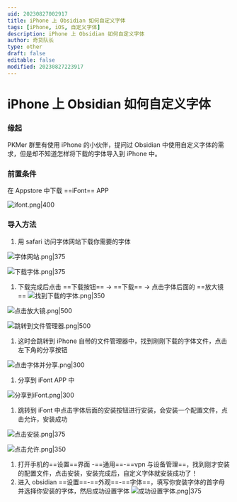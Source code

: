 ```yaml
---
uid: 20230827002917
title: iPhone 上 Obsidian 如何自定义字体
tags: [iPhone, iOS, 自定义字体]
description: iPhone 上 Obsidian 如何自定义字体
author: 奇货队长
type: other
draft: false
editable: false
modified: 20230827223917
---
```


# iPhone 上 Obsidian 如何自定义字体

### 缘起

PKMer 群里有使用 iPhone 的小伙伴，提问过 Obsidian 中使用自定义字体的需求，但是却不知道怎样将下载的字体导入到 iPhone 中。

### 前置条件

在 Appstore 中下载 ==iFont== APP

![ifont.png|400](https://cdn.pkmer.cn/images/ifont.png!pkmer)

### 导入方法

1. 用 safari 访问字体网站下载你需要的字体

![字体网站.png|375](https://cdn.pkmer.cn/images/%E5%AD%97%E4%BD%93%E7%BD%91%E7%AB%99.png!pkmer)

![下载字体.png|375](https://cdn.pkmer.cn/images/%E4%B8%8B%E8%BD%BD%E5%AD%97%E4%BD%93.png!pkmer)

1. 下载完成后点击 ==下载按钮== -> ==下载== -> 点击字体后面的 ==放大镜==
![找到下载的字体.png|350](https://cdn.pkmer.cn/images/%E6%89%BE%E5%88%B0%E4%B8%8B%E8%BD%BD%E7%9A%84%E5%AD%97%E4%BD%93.png!pkmer)

![点击放大镜.png|500](https://cdn.pkmer.cn/images/%E7%82%B9%E5%87%BB%E6%94%BE%E5%A4%A7%E9%95%9C.png!pkmer)

![跳转到文件管理器.png|500](https://cdn.pkmer.cn/images/%E8%B7%B3%E8%BD%AC%E5%88%B0%E6%96%87%E4%BB%B6%E7%AE%A1%E7%90%86%E5%99%A8.png!pkmer)

1. 这时会跳转到 iPhone 自带的文件管理器中，找到刚刚下载的字体文件，点击左下角的分享按钮

![点击字体并分享.png|300](https://cdn.pkmer.cn/images/%E7%82%B9%E5%87%BB%E5%AD%97%E4%BD%93%E5%B9%B6%E5%88%86%E4%BA%AB.png!pkmer)

1. 分享到 iFont APP 中

![分享到iFont.png|300](https://cdn.pkmer.cn/images/%E5%88%86%E4%BA%AB%E5%88%B0iFont.png!pkmer)

1. 跳转到 iFont 中点击字体后面的安装按钮进行安装，会安装一个配置文件，点击允许，安装成功

![点击安装.png|375](https://cdn.pkmer.cn/images/%E7%82%B9%E5%87%BB%E5%AE%89%E8%A3%85.png!pkmer)

![点击允许.png|350](https://cdn.pkmer.cn/images/%E7%82%B9%E5%87%BB%E5%85%81%E8%AE%B8.png!pkmer)

1. 打开手机的==设置==界面 -==通用==-==vpn 与设备管理==，找到刚才安装的配置文件，点击安装，安装完成后，自定义字体就安装成功了！
2. 进入 obsidian ==设置==-==外观==-==字体==，填写你安装字体的首字母并选择你安装的字体，然后成功设置字体
![成功设置字体.png|375](https://cdn.pkmer.cn/images/%E6%88%90%E5%8A%9F%E8%AE%BE%E7%BD%AE%E5%AD%97%E4%BD%93.png!pkmer)
